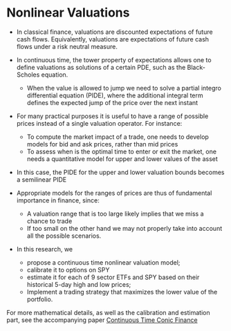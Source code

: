 # Nonlinear Valuations

- In classical finance, valuations are discounted expectations of future cash flows. Equivalently, valuations are expectations of future cash flows under a risk neutral measure.

- In continuous time, the tower property of expectations allows one to define valuations as solutions of a certain PDE, such as the Black-Scholes equation.
  - When the value is allowed to jump we need to solve a partial integro differential equation (PIDE), where the additional integral term defines the expected jump of the price over the next instant

- For many practical purposes it is useful to have a range of possible prices instead of a single valuation operator. For instance:
  - To compute the market impact of a trade, one needs to develop models for bid and ask prices, rather than mid prices
  - To assess when is the optimal time to enter or exit the market, one needs a quantitative model for upper and lower values of the asset

- In this case, the PIDE for the upper and lower valuation bounds becomes a semilinear PIDE

- Appropriate models for the ranges of prices are thus of fundamental importance in finance, since:
  - A valuation range that is too large likely implies that we miss a chance to trade
  - If too small on the other hand we may not properly take into account all the possible scenarios.

- In this research, we
  - propose a continuous time nonlinear valuation model;
  - calibrate it to options on SPY
  - estimate it for each of 9 sector ETFs and SPY based on their historical 5-day high and low prices;
  - Implement a trading strategy that maximizes the lower value of the portfolio.

For more mathematical details, as well as the calibration and estimation part, see the accompanying paper [Continuous Time Conic Finance](https://www.aimsciences.org/article/doi/10.3934/fmf.2023021)
